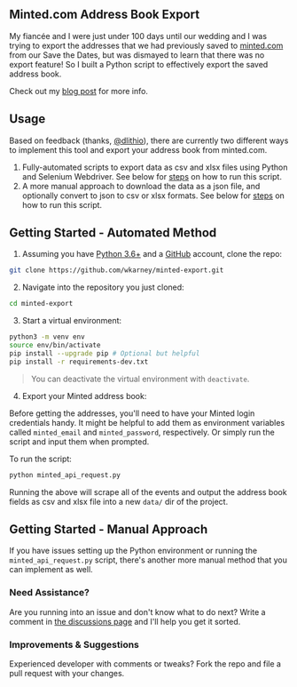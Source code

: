 ## Minted.com Address Book Export
My fiancée and I were just under 100 days until our wedding and I was trying to export the addresses that we had previously saved to [minted.com](https://minted.com) from our Save the Dates, but was dismayed to learn that there was no export feature! 
So I built a Python script to effectively export the saved address book.

Check out my [blog post](https://medium.com/@willkarnasiewicz/wedding-planning-meets-hacking-1c95be79035e) for more info.

## Usage
Based on feedback (thanks, [@dlithio](https://github.com/wkarney/minted-export/discussions/7#discussion-71480)), there are currently two different ways to implement this tool and export your address book from minted.com.
1. Fully-automated scripts to export data as csv and xlsx files using Python and Selenium Webdriver. See below for [steps](#Getting-Started---Automated-Method) on how to run this script.
2. A more manual approach to download the data as a json file, and optionally convert to json to csv or xlsx formats. See below for [steps](#Getting-Started---Automated-Method) on how to run this script.

## Getting Started - Automated Method
1. Assuming you have [Python 3.6+](https://www.python.org) and a [GitHub](https://www.github.com) account, clone the repo:

```bash
git clone https://github.com/wkarney/minted-export.git
```

2. Navigate into the repository you just cloned:

```bash
cd minted-export
```

3. Start a virtual environment:

```bash
python3 -m venv env
source env/bin/activate
pip install --upgrade pip # Optional but helpful
pip install -r requirements-dev.txt
```

>You can deactivate the virtual environment with `deactivate`.


4. Export your Minted address book:

Before getting the addresses, you'll need to have your Minted login credentials handy. 
It might be helpful to add them as environment variables called `minted_email` and `minted_password`, respectively. Or simply run the script and input them when prompted.

To run the script:

```bash
python minted_api_request.py
```

Running the above will scrape all of the events and output the address book fields as csv and xlsx file into a new `data/` dir of the project.

## Getting Started - Manual Approach
If you have issues setting up the Python environment or running the `minted_api_request.py` script, there's another more manual method that you can implement as well.

### Need Assistance?
Are you running into an issue and don't know what to do next? Write a comment in [the discussions page](https://github.com/wkarney/minted-export/discussions) and I'll help you get it sorted.

### Improvements & Suggestions
Experienced developer with comments or tweaks? Fork the repo and file a pull request with your changes.
